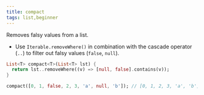 ```yaml
---
title: compact
tags: list,beginner
---
```


Removes falsy values from a list.

- Use `Iterable.removeWhere()` in combination with the cascade operator (`..`) to filter out falsy values (`false`, `null`).

```dart
List<T> compact<T>(List<T> lst) {
  return lst..removeWhere((v) => [null, false].contains(v));
}
```

```dart
compact([0, 1, false, 2, 3, 'a', null, 'b']); // [0, 1, 2, 3, 'a', 'b']
```
